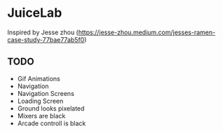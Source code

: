 # JuiceLab

Inspired by Jesse zhou (https://jesse-zhou.medium.com/jesses-ramen-case-study-77bae77ab5f0)

## TODO

- Gif Animations
- Navigation
- Navigation Screens
- Loading Screen
- Ground looks pixelated
- Mixers are black
- Arcade controll is black
